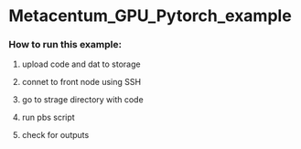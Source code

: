 # Metacentum_GPU_Pytorch_example

### How to run this example:

1. upload code and dat to storage 



2. connet to front node using SSH



3. go to strage directory with code


4. run pbs script


5. check for outputs
